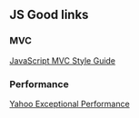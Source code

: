 ## JS Good links

### MVC
<a href="http://blog.sourcing.io/mvc-style-guide">JavaScript MVC Style Guide</a>



### Performance
<a href="http://developer.yahoo.com/performance/">Yahoo Exceptional Performance</a>

